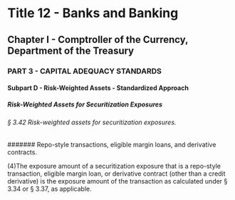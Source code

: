 
# Title 12 - Banks and Banking
## Chapter I - Comptroller of the Currency, Department of the Treasury
### PART 3 - CAPITAL ADEQUACY STANDARDS
#### Subpart D - Risk-Weighted Assets - Standardized Approach
##### Risk-Weighted Assets for Securitization Exposures
###### § 3.42 Risk-weighted assets for securitization exposures.
####### Repo-style transactions, eligible margin loans, and derivative contracts.

(4)The exposure amount of a securitization exposure that is a repo-style transaction, eligible margin loan, or derivative contract (other than a credit derivative) is the exposure amount of the transaction as calculated under § 3.34 or § 3.37, as applicable.
